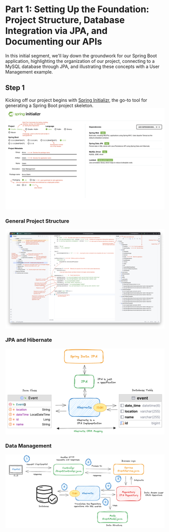 # Part 1: Setting Up the Foundation: Project Structure, Database Integration via JPA, and Documenting our APIs
In this initial segment, we'll lay down the groundwork for our Spring Boot application, highlighting the organization of our project, connecting to a MySQL database through JPA, and illustrating these concepts with a User Management example. 

## Step 1
Kicking off our project begins with [Spring Initializr](https://start.spring.io/), the go-to tool for generating a Spring Boot project skeleton. 
![Spring Initializr](https://github.com/baheerxu/SpringBoot/blob/main/Part1/imgs/1.png)
### General Project Structure
![Spring Initializr](https://github.com/baheerxu/SpringBoot/blob/main/Part1/imgs/2.png)
### JPA and Hibernate
![Spring Initializr](https://github.com/baheerxu/SpringBoot/blob/main/Part1/imgs/3.png)
### Data Management
![Spring Initializr](https://github.com/baheerxu/SpringBoot/blob/main/Part1/imgs/4.png)
